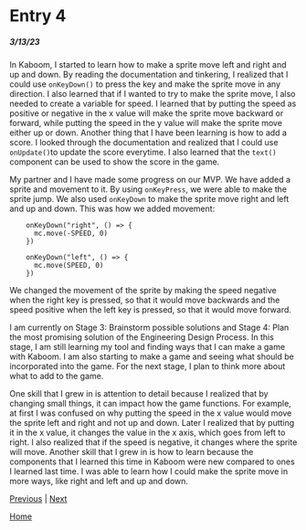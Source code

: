 # Entry 4
##### 3/13/23

In Kaboom, I started to learn how to make a sprite move left and right and up and down. By reading the documentation and tinkering, I realized that I could use `onKeyDown()` to press the key and make the sprite move in any direction. I also learned that if I wanted to try to make the sprite move, I also needed to create a variable for speed. I learned that by putting the speed as positive or negative in the x value will make the sprite move backward or forward, while putting the speed in the y value will make the sprite move either up or down. Another thing that I have been learning is how to add a score. I looked through the documentation and realized that I could use `onUpdate()`to update the score everytime. I also learned that the `text()` component can be used to show the score in the game.

My partner and I have made some progress on our MVP. We have added a sprite and movement to it. By using `onKeyPress`, we were able to make the sprite jump. We also used `onKeyDown` to make the sprite move right and left and up and down. This was how we added movement:

```
    onKeyDown("right", () => {
      mc.move(-SPEED, 0)
    })

    onKeyDown("left", () => {
      mc.move(SPEED, 0)
    })
```

We changed the movement of the sprite by making the speed negative when the right key is pressed, so that it would move backwards and the speed positive when the left key is pressed, so that it would move forward.

I am currently on Stage 3: Brainstorm possible solutions and Stage 4: Plan the most promising solution of the Engineering Design Process. In this stage, I am still learning my tool and finding ways that I can make a game with Kaboom. I am also starting to make a game and seeing what should be incorporated into the game. For the next stage, I plan to think more about what to add to the game.

One skill that I grew in is attention to detail because I realized that by changing small things, it can impact how the game functions. For example, at first I was confused on why putting the speed in the x value would move the sprite left and right and not up and down. Later I realized that by putting it in the x value, it changes the value in the x axis, which goes from left to right. I also realized that if the speed is negative, it changes where the sprite will move. Another skill that I grew in is how to learn because the components that I learned this time in Kaboom were new compared to ones I learned last time. I was able to learn how I could make the sprite move in more ways, like right and left and up and down.

[Previous](entry03.md) | [Next](entry05.md)

[Home](../README.md)